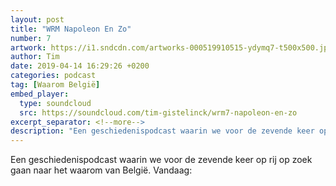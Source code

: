 ```yaml
---
layout: post
title: "WRM Napoleon En Zo"
number: 7
artwork: https://i1.sndcdn.com/artworks-000519910515-ydymq7-t500x500.jpg
author: Tim
date: 2019-04-14 16:29:26 +0200
categories: podcast
tag: [Waarom België]
embed_player:
  type: soundcloud
  src: https://soundcloud.com/tim-gistelinck/wrm7-napoleon-en-zo
excerpt_separator: <!--more-->
description: "Een geschiedenispodcast waarin we voor de zevende keer op rij op zoek gaan naar het waarom van België."
---
```

Een geschiedenispodcast waarin we voor de zevende keer op rij op zoek gaan naar het waarom van België. Vandaag: